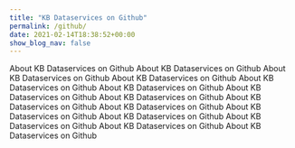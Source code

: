 ```yaml
---
title: "KB Dataservices on Github"
permalink: /github/
date: 2021-02-14T18:38:52+00:00
show_blog_nav: false
---
```


About KB Dataservices on Github About KB Dataservices on Github About KB Dataservices on Github About KB Dataservices on Github About KB Dataservices on Github About KB Dataservices on Github About KB Dataservices on Github About KB Dataservices on Github About KB Dataservices on Github About KB Dataservices on Github About KB Dataservices on Github About KB Dataservices on Github About KB Dataservices on Github About KB Dataservices on Github About KB Dataservices on Github 